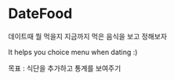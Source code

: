 # DateFood
데이트때 뭘 먹을지 지금까지 먹은 음식을 보고 정해보자

It helps you choice menu when dating :) 

목표 : 식단을 추가하고 통계를 보여주기